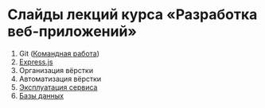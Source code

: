 # Слайды лекций курса «Разработка веб-приложений»

1. Git ([Командная работа](https://urfu-2015.github.io/webdev-slides/1-2-teamwork-git-github/))
2. [Express.js](https://urfu-2016.github.io/webdev-slides/02-expressjs/)
3. Организация вёрстки
4. Автоматизация вёрстки
5. [Эксплуатация сервиса](https://urfu-2016.github.io/webdev-slides/05-deploy/)
6. [Базы данных](https://urfu-2016.github.io/webdev-slides/06-databases/)
